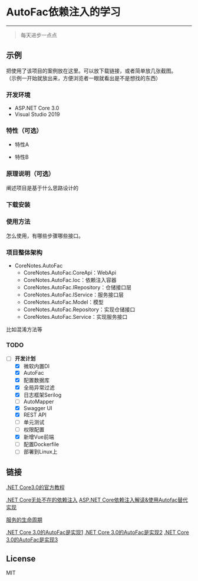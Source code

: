 # AutoFac依赖注入的学习

-------------

> 每天进步一点点

## 示例

把使用了该项目的案例放在这里。可以放下载链接，或者简单放几张截图。  
（示例一开始就放出来，方便浏览者一眼就看出是不是想找的东西）

### 开发环境

+ ASP.NET Core 3.0
+ Visual Studio 2019

### 特性（可选）

- 特性A

- 特性B

### 原理说明（可选）

阐述项目是基于什么思路设计的

### 下载安装

### 使用方法

怎么使用，有哪些步骤哪些接口。

### 项目整体架构

  + CoreNotes.AutoFac
    + CoreNotes.AutoFac.CoreApi：WebApi
    + CoreNotes.AutoFac.Ioc：依赖注入容器
    + CoreNotes.AutoFac.IRepository：仓储接口层
    + CoreNotes.AutoFac.IService：服务接口层
    + CoreNotes.AutoFac.Model：模型
    + CoreNotes.AutoFac.Repository：实现仓储接口
    + CoreNotes.AutoFac.Service：实现服务接口

比如混淆方法等

### TODO

- [ ] **开发计划**
  - [X] 微软内置DI
  - [X] AutoFac
  - [X] 配置数据库
  - [X] 全局异常过滤
  - [X] 日志框架Serilog
  - [ ] AutoMapper
  - [X] Swagger UI
  - [x] REST API
  - [ ] 单元测试
  - [ ] 权限配置
  - [x] 新增Vue前端
  - [ ] 配置Dockerfile
  - [ ] 部署到Linux上

## 链接

[.NET Core3.0的官方教程](https://docs.microsoft.com/zh-cn/aspnet/core/?view=aspnetcore-3.0)

[.NET Core无处不在的依赖注入](https://juejin.im/post/5d6736fff265da03c128abca)
[ASP.NET Core依赖注入解读&使用Autofac替代实现](https://cloud.tencent.com/developer/article/1023209)

[服务的生命周期](https://docs.microsoft.com/zh-cn/aspnet/core/fundamentals/dependency-injection?view=aspnetcore-3.0#service-lifetimes)

[.NET Core 3.0的AutoFac是实现1](https://github.com/aspnet/AspNetCore.Docs/issues/11441)
[.NET Core 3.0的AutoFac是实现2](https://stackoverflow.com/questions/56385277/configure-autofac-in-asp-net-core-3-0-preview-5-or-higher)
[.NET Core 3.0的AutoFac是实现3](https://stackoverflow.com/questions/37063652/autofac-module-registrations)

## License

MIT
